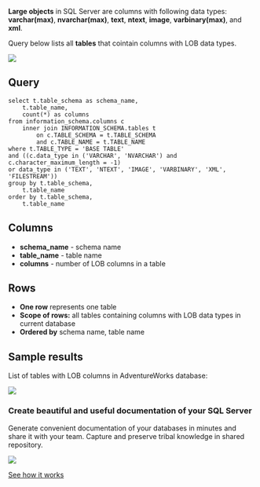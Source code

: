 **Large objects** in SQL Server are columns with following data types: **varchar(max)**, **nvarchar(max)**, **text**, **ntext**, **image**, **varbinary(max)**, and **xml**.

Query below lists all **tables** that cointain columns with LOB data types.

[![](https://dataedo.com/asset/img/markdown/docs/test-article/3187eed29ce5b9127613e8a72fc11156.png)](https://dataedo.com/blog/confused-when-trying-to-work-with-databases?cta=kb-query-confused)

## Query

```
select t.table_schema as schema_name,
    t.table_name, 
    count(*) as columns
from information_schema.columns c
    inner join INFORMATION_SCHEMA.tables t
        on c.TABLE_SCHEMA = t.TABLE_SCHEMA
        and c.TABLE_NAME = t.TABLE_NAME
where t.TABLE_TYPE = 'BASE TABLE' 
and ((c.data_type in ('VARCHAR', 'NVARCHAR') and c.character_maximum_length = -1)
or data_type in ('TEXT', 'NTEXT', 'IMAGE', 'VARBINARY', 'XML', 'FILESTREAM'))
group by t.table_schema, 
    t.table_name
order by t.table_schema, 
    t.table_name
```

## Columns

-   **schema\_name** - schema name
-   **table\_name** - table name
-   **columns** - number of LOB columns in a table

## Rows

-   **One row** represents one table
-   **Scope of rows:** all tables containing columns with LOB data types in current database
-   **Ordered by** schema name, table name

## Sample results

List of tables with LOB columns in AdventureWorks database:

![](https://dataedo.com/asset/img/kb/query/sql-server/lob_tables.png)

### Create beautiful and useful documentation of your SQL Server

Generate convenient documentation of your databases in minutes and share it with your team. Capture and preserve tribal knowledge in shared repository.

[![](https://dataedo.com/asset/img/markdown/docs/test-article/30c11fa4b210f11740f56e85ca8bf9c6.gif)](https://demo.dataedo.com/)

[See how it works](https://demo.dataedo.com/)